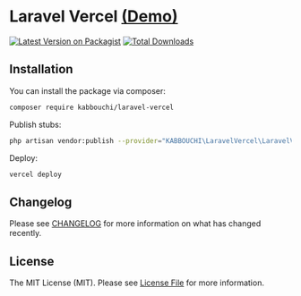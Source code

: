 # Laravel Vercel [(Demo)](https://laravel-vercel-demo.vercel.app)

[![Latest Version on Packagist](https://img.shields.io/packagist/v/kabbouchi/laravel-vercel.svg?style=flat-square)](https://packagist.org/packages/kabbouchi/laravel-vercel)
[![Total Downloads](https://img.shields.io/packagist/dt/kabbouchi/laravel-vercel.svg?style=flat-square)](https://packagist.org/packages/kabbouchi/laravel-vercel)

## Installation

You can install the package via composer:

```bash
composer require kabbouchi/laravel-vercel
```

Publish stubs:

```bash
php artisan vendor:publish --provider="KABBOUCHI\LaravelVercel\LaravelVercelServiceProvider"
```

Deploy:

```bash
vercel deploy
```

## Changelog

Please see [CHANGELOG](CHANGELOG.md) for more information on what has changed recently.

## License

The MIT License (MIT). Please see [License File](LICENSE.md) for more information.
